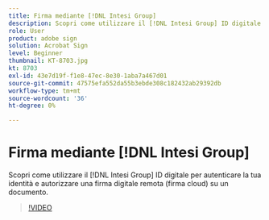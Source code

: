 ```yaml
---
title: Firma mediante [!DNL Intesi Group]
description: Scopri come utilizzare il [!DNL Intesi Group] ID digitale con Adobe Sign
role: User
product: adobe sign
solution: Acrobat Sign
level: Beginner
thumbnail: KT-8703.jpg
kt: 8703
exl-id: 43e7d19f-f1e8-47ec-8e30-1aba7a467d01
source-git-commit: 47575efa552da55b3ebde308c182432ab29392db
workflow-type: tm+mt
source-wordcount: '36'
ht-degree: 0%

---
```


# Firma mediante [!DNL Intesi Group]

Scopri come utilizzare il [!DNL Intesi Group] ID digitale per autenticare la tua identità e autorizzare una firma digitale remota (firma cloud) su un documento.

>[!VIDEO](https://video.tv.adobe.com/v/336989?hidetitle=true)
